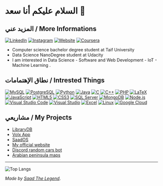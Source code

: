 # السلام عليكم أنا سعد 👋

## المزيد عني / More Informations
[![LinkedIn](https://img.shields.io/badge/LinkedIn-%230077B5.svg?style=for-the-badge&logo=linkedin&logoColor=white)](https://www.linkedin.com/in/saadalmalki711/)
[![Instagram](https://img.shields.io/badge/Instagram-%23E4405F.svg?style=for-the-badge&logo=instagram&logoColor=white)](https://www.instagram.com/creator_sai711)
[![Website](https://img.shields.io/badge/Website-%2312100E.svg?style=for-the-badge&logo=google-chrome&logoColor=white)](https://saadthelegend.com)
[![Coursera](https://img.shields.io/badge/Coursera-%23007CFF.svg?style=for-the-badge&logo=Coursera&logoColor=white)](https://www.coursera.org/learner/saadalmalki711)



- Computer science bachelor degree student at Taif University
- Data Science NanoDegree student at Udacity
- I am interested in Data Science - Software and Web Development - IoT - Machine Learning .

## نطاق الإهتمامات / Intrested Things

[![MySQL](https://img.shields.io/badge/mysql-4479A1.svg?style=for-the-badge&logo=mysql&logoColor=white)](https://www.mysql.com/)
[![PostgreSQL](https://img.shields.io/badge/postgres-%23316192.svg?style=for-the-badge&logo=postgresql&logoColor=white)](https://www.postgresql.org/)
[![Python](https://img.shields.io/badge/python-3670A0?style=for-the-badge&logo=python&logoColor=ffdd54)](https://www.python.org/)
[![Java](https://img.shields.io/badge/Java-ED8B00?style=for-the-badge&logo=openjdk&logoColor=white)](https://www.java.com/)
[![C](https://img.shields.io/badge/c-%2300599C.svg?style=for-the-badge&logo=c&logoColor=white)](https://en.wikipedia.org/wiki/C_(programming_language))
[![C++](https://img.shields.io/badge/c++-%2300599C.svg?style=for-the-badge&logo=c%2B%2B&logoColor=white)](https://isocpp.org/)
[![PHP](https://img.shields.io/badge/PHP-777BB4?style=for-the-badge&logo=php&logoColor=white)](https://www.php.net/)
[![LaTeX](https://img.shields.io/badge/latex-%23008080.svg?style=for-the-badge&logo=latex&logoColor=white)](https://www.latex-project.org/)
[![JavaScript](https://img.shields.io/badge/-JavaScript-F7DF1E?style=flat-square&logo=javascript&logoColor=black)](https://www.javascript.com/)
[![HTML5](https://img.shields.io/badge/-HTML5-E34F26?style=flat-square&logo=html5&logoColor=white)](https://developer.mozilla.org/en-US/docs/Web/Guide/HTML/HTML5)
[![CSS3](https://img.shields.io/badge/-CSS3-1572B6?style=flat-square&logo=css3&logoColor=white)](https://developer.mozilla.org/en-US/docs/Web/CSS)
[![SQL Server](https://img.shields.io/badge/-SQL%20Server-CC2927?style=flat-square&logo=microsoft-sql-server&logoColor=white)](https://www.microsoft.com/en-us/sql-server)
[![MongoDB](https://img.shields.io/badge/-MongoDB-47A248?style=flat-square&logo=mongodb&logoColor=white)](https://www.mongodb.com/)
[![Node.js](https://img.shields.io/badge/-Node.js-339933?style=flat-square&logo=node.js&logoColor=white)](https://nodejs.org/)
[![Visual Studio Code](https://img.shields.io/badge/-VS%20Code-007ACC?style=flat-square&logo=visual-studio-code&logoColor=white)](https://code.visualstudio.com/)
[![Visual Studio](https://img.shields.io/badge/-Visual%20Studio-5C2D91?style=flat-square&logo=visual-studio&logoColor=white)](https://visualstudio.microsoft.com/)
[![Excel](https://img.shields.io/badge/Microsoft_Excel-217346?style=for-the-badge&logo=microsoft-excel&logoColor=white)](https://www.microsoft.com/en/microsoft-365/excel)
[![Linux](https://img.shields.io/badge/Linux-FCC624?style=for-the-badge&logo=linux&logoColor=black)](https://www.linux.org/)
[![Google Cloud](https://img.shields.io/badge/-Google%20Cloud-4285F4?style=flat-square&logo=google-cloud&logoColor=white)](https://cloud.google.com/)



## مشاريعي / My Projects
- [LibraryDB](https://github.com/Saad711T/LibraryDB)
- [Volx App](https://blockelteam.itch.io/volx-library)
- [SaadOS](https://github.com/Saad711T/SaadOS)
- [My official website](https://saadthelegend.com)
- [Discord random cars bot](https://github.com/Saad711T/randomcars)
- [Arabian peninsula maps](https://saadthelegend1.itch.io/arabianpeninsulamaps)




---

![Top Langs](https://github-readme-stats.vercel.app/api/top-langs/?username=Saad711T&layout=pie&theme=synthwave&langs_count=20&size_weight=0.5&count_weight=0.5)




*Made by [Saad The Legend](https://github.com/Saad711T)*.
